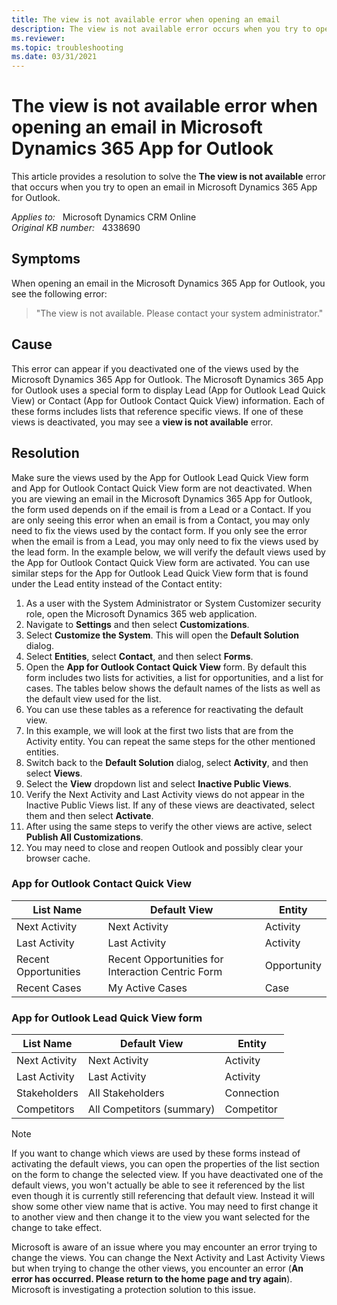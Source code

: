 ```yaml
---
title: The view is not available error when opening an email
description: The view is not available error occurs when you try to open an email in Microsoft Dynamics 365 App for Outlook. Provides a resolution.
ms.reviewer: 
ms.topic: troubleshooting
ms.date: 03/31/2021
---
```

# The view is not available error when opening an email in Microsoft Dynamics 365 App for Outlook

This article provides a resolution to solve the **The view is not available** error that occurs when you try to open an email in Microsoft Dynamics 365 App for Outlook.

_Applies to:_ &nbsp; Microsoft Dynamics CRM Online  
_Original KB number:_ &nbsp; 4338690

## Symptoms

When opening an email in the Microsoft Dynamics 365 App for Outlook, you see the following error:

> "The view is not available. Please contact your system administrator."

## Cause

This error can appear if you deactivated one of the views used by the Microsoft Dynamics 365 App for Outlook. The Microsoft Dynamics 365 App for Outlook uses a special form to display Lead (App for Outlook Lead Quick View) or Contact (App for Outlook Contact Quick View) information. Each of these forms includes lists that reference specific views. If one of these views is deactivated, you may see a **view is not available** error.

## Resolution

Make sure the views used by the App for Outlook Lead Quick View form and App for Outlook Contact Quick View form are not deactivated. When you are viewing an email in the Microsoft Dynamics 365 App for Outlook, the form used depends on if the email is from a Lead or a Contact. If you are only seeing this error when an email is from a Contact, you may only need to fix the views used by the contact form. If you only see the error when the email is from a Lead, you may only need to fix the views used by the lead form. In the example below, we will verify the default views used by the App for Outlook Contact Quick View form are activated. You can use similar steps for the App for Outlook Lead Quick View form that is found under the Lead entity instead of the Contact entity:

1. As a user with the System Administrator or System Customizer security role, open the Microsoft Dynamics 365 web application.
2. Navigate to **Settings** and then select **Customizations**.
3. Select **Customize the System**. This will open the **Default Solution** dialog.
4. Select **Entities**, select **Contact**, and then select **Forms**.
5. Open the **App for Outlook Contact Quick View** form. By default this form includes two lists for activities, a list for opportunities, and a list for cases. The tables below shows the default names of the lists as well as the default view used for the list.
6. You can use these tables as a reference for reactivating the default view.
7. In this example, we will look at the first two lists that are from the Activity entity. You can repeat the same steps for the other mentioned entities.
8. Switch back to the **Default Solution** dialog, select **Activity**, and then select **Views**.
9. Select the **View** dropdown list and select **Inactive Public Views**.
10. Verify the Next Activity and Last Activity views do not appear in the Inactive Public Views list. If any of these views are deactivated, select them and then select **Activate**.
11. After using the same steps to verify the other views are active, select **Publish All Customizations**.
12. You may need to close and reopen Outlook and possibly clear your browser cache.

### App for Outlook Contact Quick View

|List Name| Default View| Entity |
|---|---|---|
| Next Activity| Next Activity|Activity|
| Last Activity| Last Activity|Activity|
| Recent Opportunities| Recent Opportunities for Interaction Centric Form|Opportunity|
| Recent Cases|My Active Cases|Case|

### App for Outlook Lead Quick View form

|List Name|Default View|Entity|
|---|---|---|
| Next Activity| Next Activity|Activity|
| Last Activity| Last Activity|Activity|
| Stakeholders| All Stakeholders|Connection|
| Competitors|All Competitors (summary)|Competitor|

> [!NOTE]
> If you want to change which views are used by these forms instead of activating the default views, you can open the properties of the list section on the form to change the selected view. If you have deactivated one of the default views, you won't actually be able to see it referenced by the list even though it is currently still referencing that default view. Instead it will show some other view name that is active. You may need to first change it to another view and then change it to the view you want selected for the change to take effect.
>
> Microsoft is aware of an issue where you may encounter an error trying to change the views. You can change the Next Activity and Last Activity Views but when trying to change the other views, you encounter an error (**An error has occurred. Please return to the home page and try again**). Microsoft is investigating a protection solution to this issue.
